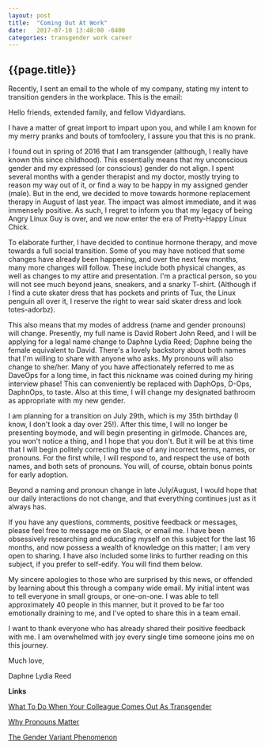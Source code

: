 ```yaml
---
layout: post
title:  "Coming Out At Work"
date:   2017-07-10 13:48:00 -0400
categories: transgender work career 
---
```

## {{page.title}}

Recently, I sent an email to the whole of my company, stating my intent to transition genders in the workplace.  This is the email:




Hello friends, extended family, and fellow Vidyardians. 

I have a matter of great import to impart upon you, and while I am known for my merry pranks and bouts of tomfoolery, I assure you that this is no prank. 

I found out in spring of 2016 that I am transgender (although, I really have known this since childhood).  This essentially means that my unconscious gender and my expressed (or conscious) gender do not align.  I spent several months with a gender therapist and my doctor, mostly trying to reason my way out of it, or find a way to be happy in my assigned gender (male).  But in the end, we decided to move towards hormone replacement therapy in August of last year.  The impact was almost immediate, and it was immensely positive.  As such, I regret to inform you that my legacy of being Angry Linux Guy is over, and we now enter the era of Pretty-Happy Linux Chick. 

To elaborate further, I have decided to continue hormone therapy, and move towards a full social transition.  Some of you may have noticed that some changes have already been happening, and over the next few months, many more changes will follow.  These include both physical changes, as well as changes to my attire and presentation.  I'm a practical person, so you will not see much beyond jeans, sneakers, and a snarky T-shirt.  (Although if I find a cute skater dress that has pockets and prints of Tux, the Linux penguin all over it, I reserve the right to wear said skater dress and look totes-adorbz). 

This also means that my modes of address (name and gender pronouns) will change.  Presently, my full name is David Robert John Reed, and I will be applying for a legal name change to Daphne Lydia Reed; Daphne being the female equivalent to David.  There's a lovely backstory about both names that I'm willing to share with anyone who asks. 
My pronouns will also change to she/her.   Many of you have affectionately referred to me as DaveOps for a long time, in fact this nickname was coined during my hiring interview phase!  This can conveniently be replaced with DaphOps, D-Ops, DaphnOps, to taste. 
Also at this time, I will change my designated bathroom as appropriate with my new gender. 

I am planning for a transition on July 29th, which is my 35th birthday (I know, I don't look a day over 25!).  After this time, I will no longer be presenting boymode, and will begin presenting in girlmode.  Chances are, you won't notice a thing, and I hope that you don't.  But it will be at this time that I will begin politely correcting the use of any incorrect terms, names, or pronouns.  For the first while, I will respond to, and respect the use of both names, and both sets of pronouns.  You will, of course, obtain bonus points for early adoption. 

Beyond a naming and pronoun change in late July/August, I would hope that our daily interactions do not change, and that everything continues just as it always has. 

If you have any questions, comments, positive feedback or messages, please feel free to message me on Slack, or email me.  I have been obsessively researching and educating myself on this subject for the last 16 months, and now possess a wealth of knowledge on this matter;  I am very open to sharing.  I have also included some links to further reading on this subject, if you prefer to self-edify.  You will find them below.


My sincere apologies to those who are surprised by this news, or offended by learning about this through a company wide email.  My initial intent was to tell everyone in small groups, or one-on-one.  I was able to tell approximately 40 people in this manner, but it proved to be far too emotionally draining to me, and I've opted to share this in a team email. 


I want to thank everyone who has already shared their positive feedback with me.  I am overwhelmed with joy every single time someone joins me on this journey.  


Much love,

Daphne Lydia Reed


**Links**

[What To Do When Your Colleague Comes Out As Transgender](https://hbr.org/2015/02/what-to-do-when-your-colleague-comes-out-as-transgender)

[Why Pronouns Matter](http://ed.ted.com/on/lQgoYflA)

[The Gender Variant Phenomenon](http://www.avitale.com/developmentalreview.htm)

